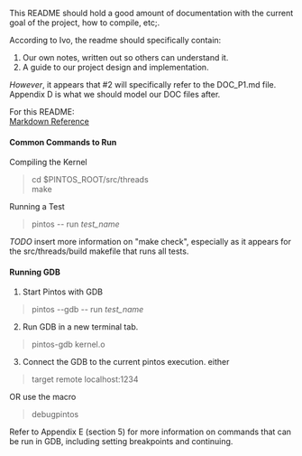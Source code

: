 
This README should hold a good amount of documentation with
the current goal of the project, how to compile, etc;.

According to Ivo, the readme should specifically contain:
  1. Our own notes, written out so others can understand it.
  2. A guide to our project design and implementation.

_However_, it appears that #2 will specifically refer to the DOC_P1.md file.
Appendix D is what we should model our DOC files after.

[comment]: <> (This is a markdown comment, it will not be included)
[comment]: <> (Note that the following line has a soft break)
For this README:  
[Markdown Reference](https://en.support.wordpress.com/markdown-quick-reference/)

#### Common Commands to Run

Compiling the Kernel
> cd $PINTOS_ROOT/src/threads  
> make

Running a Test
> pintos -- run *test_name*  

_TODO_ insert more information on "make check", especially
as it appears for the src/threads/build makefile that runs
all tests.

#### Running GDB

1. Start Pintos with GDB
> pintos --gdb -- run *test_name*

2. Run GDB in a new terminal tab.
> pintos-gdb kernel.o

3. Connect the GDB to the current pintos execution.
either
  > target remote localhost:1234  

  OR use the macro
  > debugpintos

Refer to Appendix E (section 5) for more information on commands that can be run in GDB, including setting breakpoints and continuing.
